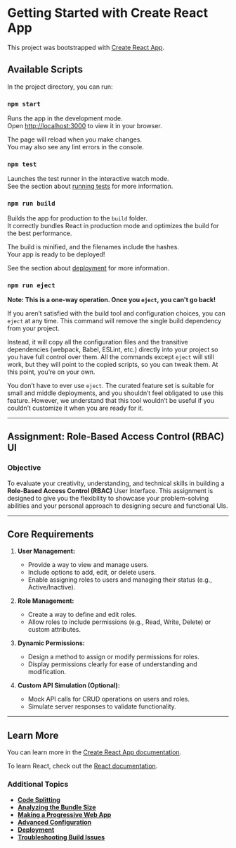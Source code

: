 # Getting Started with Create React App

This project was bootstrapped with [Create React App](https://github.com/facebook/create-react-app).

## Available Scripts

In the project directory, you can run:

### `npm start`

Runs the app in the development mode.  
Open [http://localhost:3000](http://localhost:3000) to view it in your browser.

The page will reload when you make changes.  
You may also see any lint errors in the console.

### `npm test`

Launches the test runner in the interactive watch mode.  
See the section about [running tests](https://facebook.github.io/create-react-app/docs/running-tests) for more information.

### `npm run build`

Builds the app for production to the `build` folder.  
It correctly bundles React in production mode and optimizes the build for the best performance.

The build is minified, and the filenames include the hashes.  
Your app is ready to be deployed!

See the section about [deployment](https://facebook.github.io/create-react-app/docs/deployment) for more information.

### `npm run eject`

**Note: This is a one-way operation. Once you `eject`, you can't go back!**

If you aren’t satisfied with the build tool and configuration choices, you can `eject` at any time. This command will remove the single build dependency from your project.

Instead, it will copy all the configuration files and the transitive dependencies (webpack, Babel, ESLint, etc.) directly into your project so you have full control over them. All the commands except `eject` will still work, but they will point to the copied scripts, so you can tweak them. At this point, you’re on your own.

You don’t have to ever use `eject`. The curated feature set is suitable for small and middle deployments, and you shouldn’t feel obligated to use this feature. However, we understand that this tool wouldn’t be useful if you couldn’t customize it when you are ready for it.

---

## **Assignment: Role-Based Access Control (RBAC) UI**

### **Objective**

To evaluate your creativity, understanding, and technical skills in building a **Role-Based Access Control (RBAC)** User Interface. This assignment is designed to give you the flexibility to showcase your problem-solving abilities and your personal approach to designing secure and functional UIs.

---

## **Core Requirements**

1. **User Management:**
    - Provide a way to view and manage users.
    - Include options to add, edit, or delete users.
    - Enable assigning roles to users and managing their status (e.g., Active/Inactive).

2. **Role Management:**
    - Create a way to define and edit roles.
    - Allow roles to include permissions (e.g., Read, Write, Delete) or custom attributes.

3. **Dynamic Permissions:**
    - Design a method to assign or modify permissions for roles.
    - Display permissions clearly for ease of understanding and modification.

4. **Custom API Simulation (Optional):**
    - Mock API calls for CRUD operations on users and roles.
    - Simulate server responses to validate functionality.

---

## Learn More

You can learn more in the [Create React App documentation](https://facebook.github.io/create-react-app/docs/getting-started).

To learn React, check out the [React documentation](https://reactjs.org/).

### Additional Topics

- **[Code Splitting](https://facebook.github.io/create-react-app/docs/code-splitting)**  
- **[Analyzing the Bundle Size](https://facebook.github.io/create-react-app/docs/analyzing-the-bundle-size)**  
- **[Making a Progressive Web App](https://facebook.github.io/create-react-app/docs/making-a-progressive-web-app)**  
- **[Advanced Configuration](https://facebook.github.io/create-react-app/docs/advanced-configuration)**  
- **[Deployment](https://facebook.github.io/create-react-app/docs/deployment)**  
- **[Troubleshooting Build Issues](https://facebook.github.io/create-react-app/docs/troubleshooting#npm-run-build-fails-to-minify)**  
